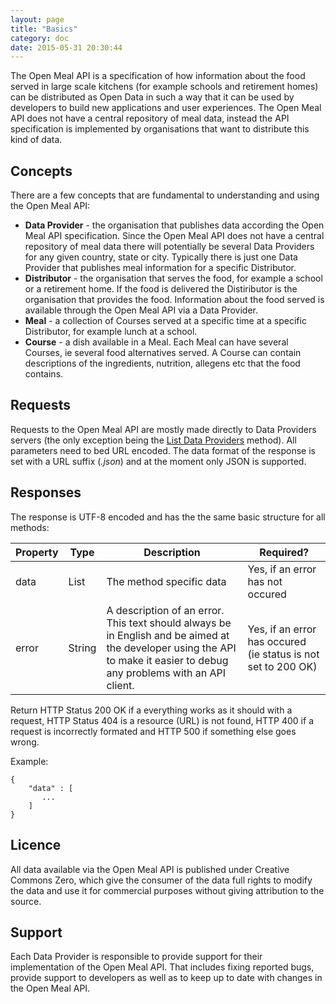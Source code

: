 ```yaml
---
layout: page
title: "Basics"
category: doc
date: 2015-05-31 20:30:44
---
```

The Open Meal API is a specification of how information about the food served in large scale kitchens (for example schools and retirement homes) can be distributed as Open Data in such a way that it can be used by developers to build new applications and user experiences. The Open Meal API does not have a central repository of meal data, instead the API specification is implemented by organisations that want to distribute this kind of data. 
 
## Concepts

There are a few concepts that are fundamental to understanding and using the Open Meal API:

* **Data Provider** - the organisation that publishes data according the Open Meal API specification. Since the Open Meal API does not have a central repository of meal data there will potentially be several Data Providers for any given country, state or city. Typically there is just one Data Provider that publishes meal information for a specific Distributor.
* **Distributor** - the organisation that serves the food, for example a school or a retirement home. If the food is delivered the Distiributor is the organisation that provides the food. Information about the food served is available through the Open Meal API via a Data Provider.
* **Meal** - a collection of Courses served at a specific time at a specific Distributor, for example lunch at a school. 
* **Course** - a dish available in a Meal. Each Meal can have several Courses, ie several food alternatives served. A Course can contain descriptions of the ingredients, nutrition, allegens etc that the food contains.

## Requests

Requests to the Open Meal API are mostly made directly to Data Providers servers (the only exception being the [List Data Providers]() method). All parameters need to bed URL encoded. The data format of the response is set with a URL suffix (*.json*) and at the moment only JSON is supported.

## Responses

The response is UTF-8 encoded and has the the same basic structure for all methods:

|Property|Type|Description|Required?|
|-----------|------|--------------|-------------|
|data|List|The method specific data|Yes, if an error has not occured|
|error|String|A description of an error. This text should always be in English and be aimed at the developer using the API to make it easier to debug any problems with an API client. |Yes, if an error has occured (ie status is not set to 200 OK)|

Return HTTP Status 200 OK if a everything works as it should with a request, HTTP Status 404 is a resource (URL) is not found, HTTP 400 if a request is incorrectly formated and HTTP 500 if something else goes wrong.

Example:

    {
	    "data" : [
	 	   ...
	    ]
    }
    
## Licence

All data available via the Open Meal API is published under Creative Commons Zero, which give the consumer of the data full rights to modify the data and use it for commercial purposes without giving attribution to the source.

## Support

Each Data Provider is responsible to provide support for their implementation of the Open Meal API. That includes fixing reported bugs, provide support to developers as well as to keep up to date with changes in the Open Meal API.    



